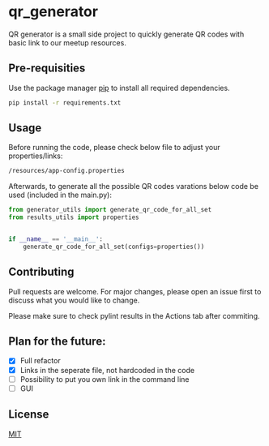 # qr_generator

QR generator is a small side project to quickly generate QR codes with basic link to 
our meetup resources.

## Pre-requisities

Use the package manager [pip](https://pip.pypa.io/en/stable/) to install all 
required dependencies.

```bash
pip install -r requirements.txt
```

## Usage
Before running the code, please check below file to adjust your properties/links:

```bash
/resources/app-config.properties
```

Afterwards, to generate all the possible QR codes varations below code be used (included in the main.py):

```python
from generator_utils import generate_qr_code_for_all_set
from results_utils import properties


if __name__ == '__main__':
    generate_qr_code_for_all_set(configs=properties())
```

## Contributing

Pull requests are welcome. For major changes, please open an issue first
to discuss what you would like to change.

Please make sure to check pylint results in the Actions tab after commiting.

## Plan for the future:

- [x] Full refactor
- [X] Links in the seperate file, not hardcoded in the code
- [ ] Possibility to put you own link in the command line
- [ ] GUI

## License

[MIT](https://choosealicense.com/licenses/mit/)
